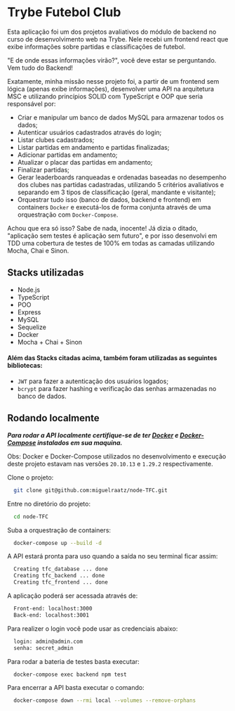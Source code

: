 # Trybe Futebol Club

Esta aplicação foi um dos projetos avaliativos do módulo de backend no curso de desenvolvimento web na Trybe. Nele recebi um frontend react que exibe informações sobre partidas e classificações de futebol.

"E de onde essas informações virão?", você deve estar se perguntando. Vem tudo do Backend!

Exatamente, minha missão nesse projeto foi, a partir de um frontend sem lógica (apenas exibe informações), desenvolver uma API na arquitetura MSC e utilizando princípios SOLID com TypeScript e OOP que seria responsável por:

- Criar e manipular um banco de dados MySQL para armazenar todos os dados;
- Autenticar usuários cadastrados através do login;
- Listar clubes cadastrados;
- Listar partidas em andamento e partidas finalizadas;
- Adicionar partidas em andamento;
- Atualizar o placar das partidas em andamento;
- Finalizar partidas;
- Gerar leaderboards ranqueadas e ordenadas baseadas no desempenho dos clubes nas partidas cadastradas, utilizando 5 critérios avaliativos e separando em 3 tipos de classificação (geral, mandante e visitante);
- Orquestrar tudo isso (banco de dados, backend e frontend) em containers `Docker` e executá-los de forma conjunta através de uma orquestração com `Docker-Compose`.

Achou que era só isso? Sabe de nada, inocente! Já dizia o ditado, "aplicação sem testes é aplicação sem futuro", e por isso desenvolvi em TDD uma cobertura de testes de 100% em todas as camadas utilizando Mocha, Chai e Sinon.

## Stacks utilizadas

- Node.js
- TypeScript
- POO
- Express
- MySQL
- Sequelize
- Docker
- Mocha + Chai + Sinon

#### Além das Stacks citadas acima, também foram utilizadas as seguintes bibliotecas:

- `JWT` para fazer a autenticação dos usuários logados;
- `bcrypt` para fazer hashing e verificação das senhas armazenadas no banco de dados.

## Rodando localmente

***Para rodar a API localmente certifique-se de ter [Docker](https://docs.docker.com/get-docker/) 
e [Docker-Compose](https://docs.docker.com/compose/install/) instalados em sua maquina.***

Obs: Docker e Docker-Compose utilizados no desenvolvimento e execução deste projeto estavam nas versões `20.10.13` e `1.29.2` respectivamente.

Clone o projeto:

```bash
  git clone git@github.com:miguelraatz/node-TFC.git
```

Entre no diretório do projeto:

```bash
  cd node-TFC
```

Suba a orquestração de containers:

```bash
  docker-compose up --build -d
```

A API estará pronta para uso quando a saída no seu terminal ficar assim:

```bash
  Creating tfc_database ... done
  Creating tfc_backend ... done
  Creating tfc_frontend ... done
```

A aplicação poderá ser acessada através de:

```bash
  Front-end: localhost:3000
  Back-end: localhost:3001
```

Para realizer o login você pode usar as credenciais abaixo:

```bash
  login: admin@admin.com
  senha: secret_admin 
```

Para rodar a bateria de testes basta executar:

```bash
  docker-compose exec backend npm test
```

Para encerrar a API basta executar o comando:

```bash
  docker-compose down --rmi local --volumes --remove-orphans
```
